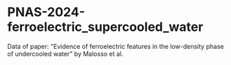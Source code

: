 # PNAS-2024-ferroelectric_supercooled_water
Data of paper: "Evidence of ferroelectric features in the low-density phase of undercooled water" by Malosso et al.
